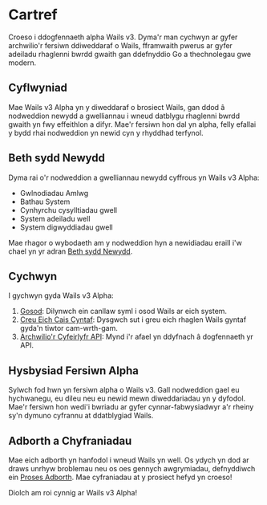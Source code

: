 # Cartref

Croeso i ddogfennaeth alpha Wails v3. Dyma'r man cychwyn ar gyfer archwilio'r
fersiwn ddiweddaraf o Wails, fframwaith pwerus ar gyfer adeiladu rhaglenni bwrdd
gwaith gan ddefnyddio Go a thechnolegau gwe modern.

## Cyflwyniad

Mae Wails v3 Alpha yn y diweddaraf o brosiect Wails, gan ddod â nodweddion
newydd a gwelliannau i wneud datblygu rhaglenni bwrdd gwaith yn fwy effeithlon a
difyr. Mae'r fersiwn hon dal yn alpha, felly efallai y bydd rhai nodweddion yn
newid cyn y rhyddhad terfynol.

## Beth sydd Newydd

Dyma rai o'r nodweddion a gwelliannau newydd cyffrous yn Wails v3 Alpha:

- Gwlnodiadau Amlwg
- Bathau System
- Cynhyrchu cysylltiadau gwell
- System adeiladu well
- System digwyddiadau gwell

Mae rhagor o wybodaeth am y nodweddion hyn a newidiadau eraill i'w chael yn yr
adran [Beth sydd Newydd](whats-new.md).

## Cychwyn

I gychwyn gyda Wails v3 Alpha:

1. [Gosod](getting-started/installation.md): Dilynwch ein canllaw syml i osod
   Wails ar eich system.
2. [Creu Eich Cais Cyntaf](getting-started/your-first-app.md): Dysgwch sut i
   greu eich rhaglen Wails gyntaf gyda'n tiwtor cam-wrth-gam.
3. [Archwilio'r Cyfeirlyfr API](./API/application.md): Mynd i'r afael yn
   ddyfnach â dogfennaeth yr API.

## Hysbysiad Fersiwn Alpha

Sylwch fod hwn yn fersiwn alpha o Wails v3. Gall nodweddion gael eu hychwanegu,
eu dileu neu eu newid mewn diweddariadau yn y dyfodol. Mae'r fersiwn hon wedi'i
bwriadu ar gyfer cynnar-fabwysiadwyr a'r rheiny sy'n dymuno cyfrannu at
ddatblygiad Wails.

## Adborth a Chyfraniadau

Mae eich adborth yn hanfodol i wneud Wails yn well. Os ydych yn dod ar draws
unrhyw broblemau neu os oes gennych awgrymiadau, defnyddiwch ein
[Proses Adborth](getting-started/feedback.md). Mae cyfraniadau at y prosiect
hefyd yn croeso!

Diolch am roi cynnig ar Wails v3 Alpha!
